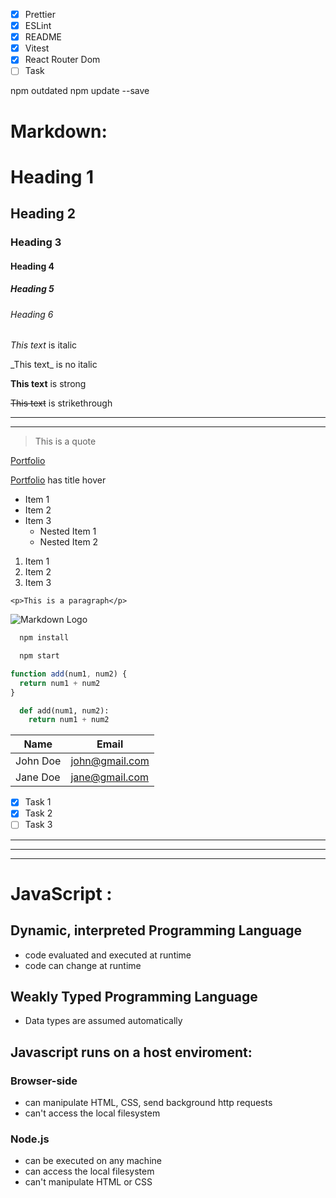 <!-- Task List -->

- [x] Prettier
- [x] ESLint
- [x] README
- [x] Vitest
- [x] React Router Dom
- [ ] Task

<!-- Update npm -->

npm outdated
npm update --save

# Markdown:

<!-- headings -->

# Heading 1

## Heading 2

### Heading 3

#### Heading 4

##### Heading 5

###### Heading 6

<!-- Italics -->

_This text_ is italic

\_This text\_ is no italic

<!-- Strong -->

**This text** is strong

<!-- Strikethrough -->

~~This text~~ is strikethrough

<!-- Horizontal Rule -->

---

---

<!-- Blockquote -->

> This is a quote

<!-- Links -->

[Portfolio](https://selariualex.github.io/Portfolio/)

[Portfolio](https://selariualex.github.io/Portfolio/ 'AleX portfolio') has title hover

<!-- UL -->

- Item 1
- Item 2
- Item 3
  - Nested Item 1
  - Nested Item 2

<!-- OL -->

1. Item 1
1. Item 2
1. Item 3

<!-- Inline Code Block -->

`<p>This is a paragraph</p>`

<!-- Images -->

![Markdown Logo](https://markdown-here.com/img/icon256.png)

<!-- Github Markdown -->

<!-- Code Blocks -->

```bash
  npm install

  npm start
```

```javascript
function add(num1, num2) {
  return num1 + num2
}
```

```python
  def add(num1, num2):
    return num1 + num2
```

<!-- Tables -->

| Name     | Email          |
| -------- | -------------- |
| John Doe | john@gmail.com |
| Jane Doe | jane@gmail.com |

<!-- Task List -->

- [x] Task 1
- [x] Task 2
- [ ] Task 3

---

---

---

# JavaScript :

## Dynamic, interpreted Programming Language

- code evaluated and executed at runtime
- code can change at runtime

## Weakly Typed Programming Language

- Data types are assumed automatically

## Javascript runs on a host enviroment:

### Browser-side

- can manipulate HTML, CSS, send background http requests
- can't access the local filesystem

### Node.js

- can be executed on any machine
- can access the local filesystem
- can't manipulate HTML or CSS
